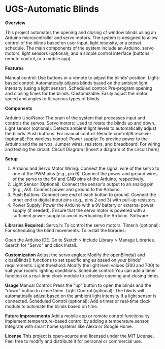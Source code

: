 # UGS-Automatic Blinds
 
**Overview**

This project automates the opening and closing of window blinds using an Arduino microcontroller and servo motors. The system is designed to allow control of the blinds based on user input, light intensity, or a preset schedule. The main components of the system include an Arduino, servo motors, light sensors (optional), and a simple control interface (buttons, remote control, or a mobile app).

**Features**

Manual control: Use buttons or a remote to adjust the blinds' position.
Light-based control: Automatically adjusts blinds based on the ambient light intensity (using a light sensor).
Scheduled control: Pre-program opening and closing times for the blinds.
Customizable: Easily adjust the motor speed and angles to fit various types of blinds.

**Components**

Arduino Uno/Nano: The brain of the system that processes input and controls the servos.
Servo motors: Used to rotate the blinds up and down.
Light sensor (optional): Detects ambient light levels to automatically adjust the blinds.
Push buttons: For manual control.
Remote control/IR receiver (optional): For wireless control.
Power supply: To provide power to the Arduino and the servos.
Jumper wires, resistors, and breadboard: For wiring and testing the circuit.
Circuit Diagram
![Insert a diagram of the circuit here]

**Setup**
1. Arduino and Servo Motor Wiring:
Connect the signal wire of the servo to one of the PWM pins (e.g., pin 9).
Connect the power and ground wires of the servo to the 5V and GND pins of the Arduino, respectively.
2. Light Sensor (Optional):
Connect the sensor's output to an analog pin (e.g., A0).
Connect power and ground to the Arduino.
3. Push Buttons:
Connect one end of each button to ground.
Connect the other end to digital input pins (e.g., pins 2 and 3) with pull-up resistors.
4. Power Supply:
Power the Arduino with a 9V battery or external power supply (if needed).
Ensure that the servo motor is powered with a sufficient power supply to avoid overloading the Arduino.
Software

**Libraries Required:**
Servo.h: To control the servo motors.
Timer.h (optional): For scheduling the blind movements.
To install the libraries:

Open the Arduino IDE.
Go to Sketch > Include Library > Manage Libraries.
Search for "Servo" and click Install.

**Customization**
Adjust the servo angles: Modify the openBlinds() and closeBlinds() functions to set specific angles based on your blinds' requirements.
Light threshold: Modify the light level values (300 and 700) to suit your room’s lighting conditions.
Schedule control: You can add a timer function or a real-time clock module to schedule opening and closing times.

**Usage**
Manual Control: Press the "up" button to open the blinds and the "down" button to close them.
Light Control (optional): The blinds will automatically adjust based on the ambient light intensity if a light sensor is connected.
Scheduled Control (optional): Add a timer or real-time clock module to automate the blinds based on time.

**Future Improvements**
Add a mobile app or remote control functionality.
Implement temperature-based control by adding a temperature sensor.
Integrate with smart home systems like Alexa or Google Home.

**License**
This project is open-source and licensed under the MIT License. Feel free to modify and distribute it for personal or commercial use.
